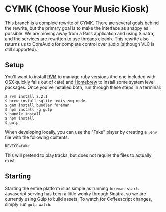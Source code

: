 # CYMK (Choose Your Music Kiosk)

This branch is a complete rewrite of CYMK. There are several goals behind the rewrite, but the primary goal is to make the
interface as snappy as possible. We are moving away from a Rails application and using Sinatra, and the services are rewritten
to use threads cleanly. This rewrite also returns us to CoreAudio for complete control over audio (although VLC is still
supported).

## Setup

You'll want to install [RVM](https://rvm.io/) to manage ruby versions (the one included with OSX quickly falls out of
date) and [Homebrew](http://brew.sh/) to install some system level packages. Once you've installed both, run through
these steps in a terminal:

```
$ rvm install 2.2.1
$ brew install sqlite redis zmq node
$ gem install bundler foreman
$ npm install -g gulp
$ bundle install
$ npm install
$ gulp
```

When developing locally, you can use the "Fake" player by creating a `.env` file with the following contents:

```
DEVICE=fake
```

This will pretend to play tracks, but does not require the files to actually exist.

## Starting

Starting the entire platform is as simple as running `foreman start`. Javascript serving has been a little wonky through
Sinatra, so we are currently using Gulp to build assets. To watch for Coffeescript changes, simply run `gulp watch`.
